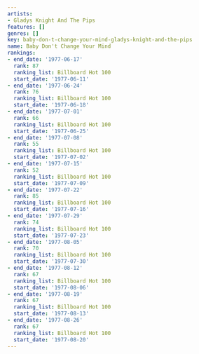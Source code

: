 ```yaml
---
artists:
- Gladys Knight And The Pips
features: []
genres: []
key: baby-don-t-change-your-mind-gladys-knight-and-the-pips
name: Baby Don't Change Your Mind
rankings:
- end_date: '1977-06-17'
  rank: 87
  ranking_list: Billboard Hot 100
  start_date: '1977-06-11'
- end_date: '1977-06-24'
  rank: 76
  ranking_list: Billboard Hot 100
  start_date: '1977-06-18'
- end_date: '1977-07-01'
  rank: 66
  ranking_list: Billboard Hot 100
  start_date: '1977-06-25'
- end_date: '1977-07-08'
  rank: 55
  ranking_list: Billboard Hot 100
  start_date: '1977-07-02'
- end_date: '1977-07-15'
  rank: 52
  ranking_list: Billboard Hot 100
  start_date: '1977-07-09'
- end_date: '1977-07-22'
  rank: 85
  ranking_list: Billboard Hot 100
  start_date: '1977-07-16'
- end_date: '1977-07-29'
  rank: 74
  ranking_list: Billboard Hot 100
  start_date: '1977-07-23'
- end_date: '1977-08-05'
  rank: 70
  ranking_list: Billboard Hot 100
  start_date: '1977-07-30'
- end_date: '1977-08-12'
  rank: 67
  ranking_list: Billboard Hot 100
  start_date: '1977-08-06'
- end_date: '1977-08-19'
  rank: 67
  ranking_list: Billboard Hot 100
  start_date: '1977-08-13'
- end_date: '1977-08-26'
  rank: 67
  ranking_list: Billboard Hot 100
  start_date: '1977-08-20'
---
```


